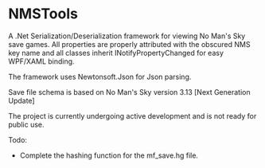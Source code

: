 # NMSTools

A .Net Serialization/Deserialization framework for viewing No Man's Sky save games.  All properties are properly attributed with the obscured NMS key name and all classes inherit INotifyPropertyChanged for easy WPF/XAML binding.

The framework uses Newtonsoft.Json for Json parsing.

Save file schema is based on No Man's Sky version 3.13 [Next Generation Update]

The project is currently undergoing active development and is not ready for public use.

Todo:
 - Complete the hashing function for the mf_save.hg file.
